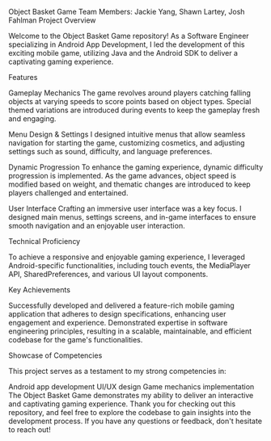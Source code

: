 Object Basket Game
Team Members: Jackie Yang, Shawn Lartey, Josh Fahlman
Project Overview

Welcome to the Object Basket Game repository! As a Software Engineer specializing in Android App Development, I led the development of this exciting mobile game, utilizing Java and the Android SDK to deliver a captivating gaming experience.

Features

Gameplay Mechanics
The game revolves around players catching falling objects at varying speeds to score points based on object types. Special themed variations are introduced during events to keep the gameplay fresh and engaging.

Menu Design & Settings
I designed intuitive menus that allow seamless navigation for starting the game, customizing cosmetics, and adjusting settings such as sound, difficulty, and language preferences.

Dynamic Progression
To enhance the gaming experience, dynamic difficulty progression is implemented. As the game advances, object speed is modified based on weight, and thematic changes are introduced to keep players challenged and entertained.

User Interface
Crafting an immersive user interface was a key focus. I designed main menus, settings screens, and in-game interfaces to ensure smooth navigation and an enjoyable user interaction.

Technical Proficiency

To achieve a responsive and enjoyable gaming experience, I leveraged Android-specific functionalities, including touch events, the MediaPlayer API, SharedPreferences, and various UI layout components.

Key Achievements

Successfully developed and delivered a feature-rich mobile gaming application that adheres to design specifications, enhancing user engagement and experience.
Demonstrated expertise in software engineering principles, resulting in a scalable, maintainable, and efficient codebase for the game's functionalities.

Showcase of Competencies

This project serves as a testament to my strong competencies in:

Android app development
UI/UX design
Game mechanics implementation
The Object Basket Game demonstrates my ability to deliver an interactive and captivating gaming experience. Thank you for checking out this repository, and feel free to explore the codebase to gain insights into the development process. If you have any questions or feedback, don't hesitate to reach out!

